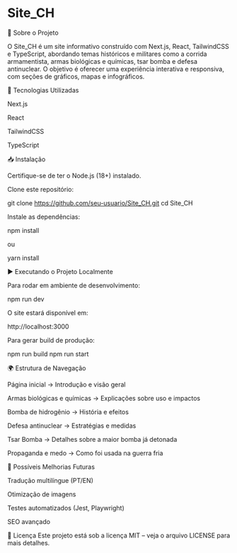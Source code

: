 # Site_CH
📌 Sobre o Projeto

O Site_CH é um site informativo construído com Next.js, React, TailwindCSS e TypeScript, abordando temas históricos e militares como a corrida armamentista, armas biológicas e químicas, tsar bomba e defesa antinuclear.
O objetivo é oferecer uma experiência interativa e responsiva, com seções de gráficos, mapas e infográficos.

🚀 Tecnologias Utilizadas

Next.js

React

TailwindCSS

TypeScript

📥 Instalação

Certifique-se de ter o Node.js (18+) instalado.

Clone este repositório:

git clone https://github.com/seu-usuario/Site_CH.git
cd Site_CH


Instale as dependências:

npm install


ou

yarn install

▶️ Executando o Projeto Localmente

Para rodar em ambiente de desenvolvimento:

npm run dev


O site estará disponível em:

http://localhost:3000


Para gerar build de produção:

npm run build
npm run start

🌍 Estrutura de Navegação

Página inicial → Introdução e visão geral

Armas biológicas e químicas → Explicações sobre uso e impactos

Bomba de hidrogênio → História e efeitos

Defesa antinuclear → Estratégias e medidas

Tsar Bomba → Detalhes sobre a maior bomba já detonada

Propaganda e medo → Como foi usada na guerra fria

🔧 Possíveis Melhorias Futuras

Tradução multilíngue (PT/EN)

Otimização de imagens

Testes automatizados (Jest, Playwright)

SEO avançado

📄 Licença
Este projeto está sob a licença MIT – veja o arquivo LICENSE
 para mais detalhes.

